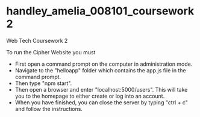 # handley_amelia_008101_coursework2
Web Tech Coursework 2

To run the Cipher Website you must 
- First open a command prompt on the computer in administration mode.
- Navigate to the "helloapp" folder which contains the app.js file in the command prompt.
- Then type "npm start".
- Then open a browser and enter "localhost:5000/users". This will take you to the homepage to either create or log into an account.
- When you have finished, you can close the server by typing "ctrl + c" and follow the instructions.
